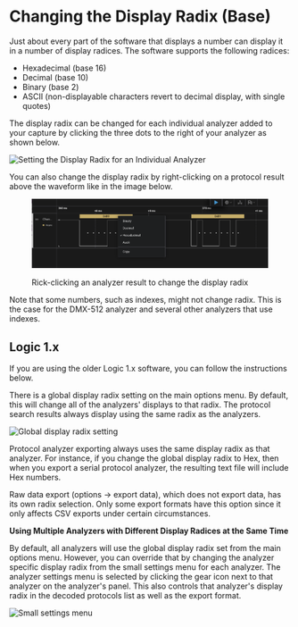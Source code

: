 # Changing the Display Radix (Base)

Just about every part of the software that displays a number can display it in a number of display radices. The software supports the following radices:

* Hexadecimal (base 16)
* Decimal (base 10)
* Binary (base 2)
* ASCII (non-displayable characters revert to decimal display, with single quotes)

The display radix can be changed for each individual analyzer added to your capture by clicking the three dots to the right of your analyzer as shown below.

![Setting the Display Radix for an Individual Analyzer](../../../.gitbook/assets/radix.png)

You can also change the display radix by right-clicking on a protocol result above the waveform like in the image below.

<figure><img src="../../../.gitbook/assets/Screenshot 2025-08-11 at 4.27.08 PM.png" alt=""><figcaption><p>Rick-clicking an analyzer result to change the display radix</p></figcaption></figure>

Note that some numbers, such as indexes, might not change radix. This is the case for the DMX-512 analyzer and several other analyzers that use indexes.

## Logic 1.x

If you are using the older Logic 1.x software, you can follow the instructions below.

There is a global display radix setting on the main options menu. By default, this will change all of the analyzers' displays to that radix. The protocol search results always display using the same radix as the analyzers.

![Global display radix setting](https://trello-attachments.s3.amazonaws.com/55f0ad9685db3c82f0f3aeba/562511cd43d5561362583054/0454910f81df7c7d36f7034be370f6f5/Global_radix_setting.png)

Protocol analyzer exporting always uses the same display radix as that analyzer. For instance, if you change the global display radix to Hex, then when you export a serial protocol analyzer, the resulting text file will include Hex numbers.

Raw data export (options -> export data), which does not export data, has its own radix selection. Only some export formats have this option since it only affects CSV exports under certain circumstances.

**Using Multiple Analyzers with Different Display Radices at the Same Time**

By default, all analyzers will use the global display radix set from the main options menu. However, you can override that by changing the analyzer specific display radix from the small settings menu for each analyzer. The analyzer settings menu is selected by clicking the gear icon next to that analyzer on the analyzer's panel. This also controls that analyzer's display radix in the decoded protocols list as well as the export format.

![Small settings menu](https://trello-attachments.s3.amazonaws.com/55f0ad9685db3c82f0f3aeba/562511cd43d5561362583054/e3fdc7d4c3e93c6db671698292ba9c0b/small_settings.png)
